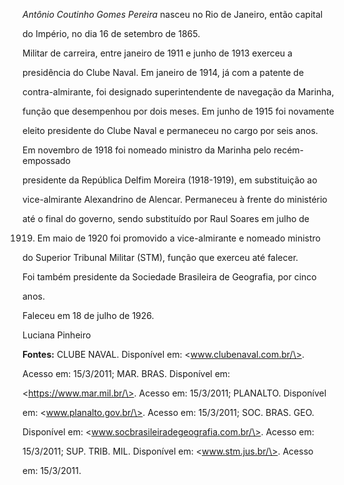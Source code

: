 

*Antônio Coutinho Gomes Pereira* nasceu no Rio de Janeiro, então capital

do Império, no dia 16 de setembro de 1865.



Militar de carreira, entre janeiro de 1911 e junho de 1913 exerceu a

presidência do Clube Naval. Em janeiro de 1914, já com a patente de

contra-almirante, foi designado superintendente de navegação da Marinha,

função que desempenhou por dois meses. Em junho de 1915 foi novamente

eleito presidente do Clube Naval e permaneceu no cargo por seis anos.



Em novembro de 1918 foi nomeado ministro da Marinha pelo recém-empossado

presidente da República Delfim Moreira (1918-1919), em substituição ao

vice-almirante Alexandrino de Alencar. Permaneceu à frente do ministério

até o final do governo, sendo substituído por Raul Soares em julho de

1919. Em maio de 1920 foi promovido a vice-almirante e nomeado ministro

do Superior Tribunal Militar (STM), função que exerceu até falecer.



Foi também presidente da Sociedade Brasileira de Geografia, por cinco

anos.



Faleceu em 18 de julho de 1926.



Luciana Pinheiro



**Fontes:** CLUBE NAVAL. Disponível em: \<www.clubenaval.com.br/\>.

Acesso em: 15/3/2011; MAR. BRAS. Disponível em:

\<https://www.mar.mil.br/\>. Acesso em: 15/3/2011; PLANALTO. Disponível

em: \<www.planalto.gov.br/\>. Acesso em: 15/3/2011; SOC. BRAS. GEO.

Disponível em: \<www.socbrasileiradegeografia.com.br/\>. Acesso em:

15/3/2011; SUP. TRIB. MIL. Disponível em: \<www.stm.jus.br/\>. Acesso

em: 15/3/2011.


